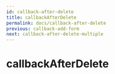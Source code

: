 ```yaml
---
id: callback-after-delete
title: callbackAfterDelete
permalink: docs/callback-after-delete
previous: callback-add-form
next: callback-after-delete-multiple
---
```


# callbackAfterDelete

